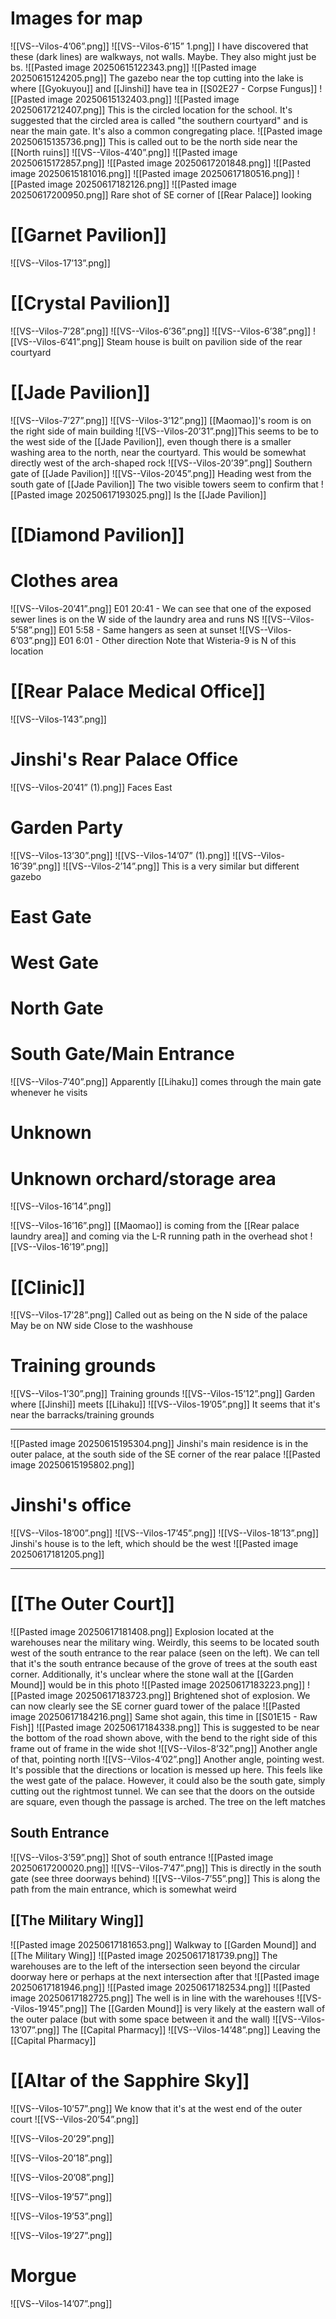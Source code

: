 # Images for map
![[VS--Vilos-4’06”.png]]
![[VS--Vilos-6’15” 1.png]]
I have discovered that these (dark lines) are walkways, not walls. Maybe. They also might just be bs.
![[Pasted image 20250615122343.png]]
![[Pasted image 20250615124205.png]]
The gazebo near the top cutting into the lake is where [[Gyokuyou]] and [[Jinshi]] have tea in [[S02E27 - Corpse Fungus]]
![[Pasted image 20250615132403.png]]
![[Pasted image 20250617212407.png]]
This is the circled location for the school. It's suggested that the circled area is called "the southern courtyard" and is near the main gate. It's also a common congregating place.
![[Pasted image 20250615135736.png]]
This is called out to be the north side near the [[North ruins]]
![[VS--Vilos-4’40”.png]]
![[Pasted image 20250615172857.png]]
![[Pasted image 20250617201848.png]]
![[Pasted image 20250615181016.png]]
![[Pasted image 20250617180516.png]]
![[Pasted image 20250617182126.png]]
![[Pasted image 20250617200950.png]]
Rare shot of SE corner of [[Rear Palace]] looking 
# [[Garnet Pavilion]]
![[VS--Vilos-17’13”.png]]
# [[Crystal Pavilion]]
![[VS--Vilos-7’28”.png]]
![[VS--Vilos-6’36”.png]]
![[VS--Vilos-6’38”.png]]
![[VS--Vilos-6’41”.png]]
Steam house is built on pavilion side of the rear courtyard
# [[Jade Pavilion]]
![[VS--Vilos-7’27”.png]]
![[VS--Vilos-3’12”.png]]
[[Maomao]]'s room is on the right side of main building
![[VS--Vilos-20’31”.png]]This seems to be to the west side of the [[Jade Pavilion]], even though there is a smaller washing area to the north, near the courtyard. This would be somewhat directly west of the arch-shaped rock
![[VS--Vilos-20’39”.png]]
Southern gate of [[Jade Pavilion]]
![[VS--Vilos-20’45”.png]]
Heading west from the south gate of [[Jade Pavilion]]
The two visible towers seem to confirm that 
![[Pasted image 20250617193025.png]]
Is the [[Jade Pavilion]]
# [[Diamond Pavilion]]
# Clothes area
![[VS--Vilos-20’41”.png]]
E01 20:41 - We can see that one of the exposed sewer lines is on the W side of the laundry area and runs NS
![[VS--Vilos-5’58”.png]]
E01 5:58 - Same hangers as seen at sunset
![[VS--Vilos-6’03”.png]]
E01 6:01 - Other direction
Note that Wisteria-9 is N of this location

# [[Rear Palace Medical Office]]
![[VS--Vilos-1’43”.png]]
# Jinshi's Rear Palace Office
![[VS--Vilos-20’41” (1).png]]
Faces East
# Garden Party
![[VS--Vilos-13’30”.png]]
![[VS--Vilos-14’07” (1).png]]
![[VS--Vilos-16’39”.png]]
![[VS--Vilos-2’14”.png]]
This is a very similar but different gazebo

# East Gate

# West Gate
# North Gate
# South Gate/Main Entrance
![[VS--Vilos-7’40”.png]]
Apparently [[Lihaku]] comes through the main gate whenever he visits
# Unknown
# Unknown orchard/storage area
![[VS--Vilos-16’14”.png]]

![[VS--Vilos-16’16”.png]]
[[Maomao]] is coming from the [[Rear palace laundry area]] and coming via the L-R running path in the overhead shot
![[VS--Vilos-16’19”.png]]
# [[Clinic]]
![[VS--Vilos-17’28”.png]]
Called out as being on the N side of the palace
May be on NW side
Close to the washhouse
# Training grounds
![[VS--Vilos-1’30”.png]]
Training grounds
![[VS--Vilos-15’12”.png]]
Garden where [[Jinshi]] meets [[Lihaku]]
![[VS--Vilos-19’05”.png]]
It seems that it's near the barracks/training grounds

----
![[Pasted image 20250615195304.png]]
Jinshi's main residence is in the outer palace, at the south side of the SE corner of the rear palace
![[Pasted image 20250615195802.png]]
# Jinshi's office
![[VS--Vilos-18’00”.png]]
![[VS--Vilos-17’45”.png]]
![[VS--Vilos-18’13”.png]]
Jinshi's house is to the left, which should be the west
![[Pasted image 20250617181205.png]]

---
# [[The Outer Court]]
![[Pasted image 20250617181408.png]]
Explosion located at the warehouses near the military wing. Weirdly, this seems to be located south west of the south entrance to the rear palace (seen on the left). We can tell that it's the south entrance because of the grove of trees at the south east corner. Additionally, it's unclear where the stone wall at the [[Garden Mound]] would be in this photo
![[Pasted image 20250617183223.png]]
![[Pasted image 20250617183723.png]]
Brightened shot of explosion. We can now clearly see the SE corner guard tower of the palace
![[Pasted image 20250617184216.png]]
Same shot again, this time in [[S01E15 - Raw Fish]]
![[Pasted image 20250617184338.png]]
This is suggested to be near the bottom of the road shown above, with the bend to the right side of this frame out of frame in the wide shot
![[VS--Vilos-8’32”.png]]
Another angle of that, pointing north
![[VS--Vilos-4’02”.png]]
Another angle, pointing west. It's possible that the directions or location is messed up here. This feels like the west gate of the palace.
However, it could also be the south gate, simply cutting out the rightmost tunnel. We can see that the doors on the outside are square, even though the passage is arched. The tree on the left matches 
## South Entrance
![[VS--Vilos-3’59”.png]]
Shot of south entrance
![[Pasted image 20250617200020.png]]
![[VS--Vilos-7’47”.png]]
This is directly in the south gate (see three doorways behind)
![[VS--Vilos-7’55”.png]]
This is along the path from the main entrance, which is somewhat weird
## [[The Military Wing]]
![[Pasted image 20250617181653.png]]
Walkway to [[Garden Mound]] and [[The Military Wing]]
![[Pasted image 20250617181739.png]]
The warehouses are to the left of the intersection seen beyond the circular doorway here or perhaps at the next intersection after that
![[Pasted image 20250617181946.png]]
![[Pasted image 20250617182534.png]]
![[Pasted image 20250617182725.png]]
The well is in line with the warehouses
![[VS--Vilos-19’45”.png]]
The [[Garden Mound]] is very likely at the eastern wall of the outer palace (but with some space between it and the wall)
![[VS--Vilos-13’07”.png]]
The [[Capital Pharmacy]]
![[VS--Vilos-14’48”.png]]
Leaving the [[Capital Pharmacy]]
# [[Altar of the Sapphire Sky]]
![[VS--Vilos-10’57”.png]]
We know that it's at the west end of the outer court
![[VS--Vilos-20’54”.png]]

![[VS--Vilos-20’29”.png]]

![[VS--Vilos-20’18”.png]]

![[VS--Vilos-20’08”.png]]

![[VS--Vilos-19’57”.png]]

![[VS--Vilos-19’53”.png]]

![[VS--Vilos-19’27”.png]]
# Morgue
![[VS--Vilos-14’07”.png]]
